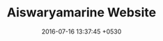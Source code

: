 ---
layout: post
title:  "Aiswaryamarine Website"
date:   2016-07-16 13:37:45 +0530
categories: works
thumbnail: Aismar-full.jpg
weburl: http://www.aiswaryamarine.com/
description: <strong><br><br>Languages and Frameworks</strong> - HTML5, CSS3, PHP, JAVASCRIPT, JQUERY, BOOTSTRAP.<br><br><strong>Tools Used</strong> - WORDPRESS:CMS, PHOTOSHOP, ILLUSTRATOR, DREAMWEAVER, NOTEPAD++.
---